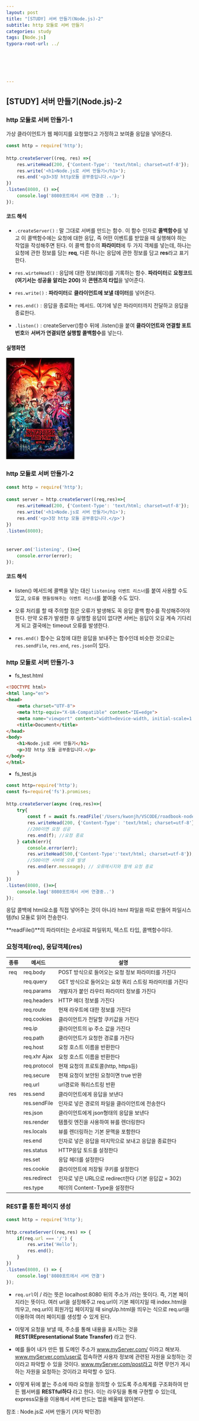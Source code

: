 ```yaml
---
layout: post
title: "[STUDY] 서버 만들기(Node.js)-2"
subtitle: http 모듈로 서버 만들기
categories: study
tags: [Node.js]
typora-root-url: ../





---
```




## [STUDY] 서버 만들기(Node.js)-2



### http 모듈로 서버 만들기-1

가상 클라이언트가 웹 페이지를 요청했다고 가정하고 보여줄 응답을 넣어준다.

```javascript
const http = require('http');

http.createServer((req, res) =>{
    res.writeHead(200, {'Content-Type': 'text/html; charset=utf-8'});
    res.write('<h1>Node.js로 서버 만들기</h1>');
    res.end('<p3>3장 http모듈 공부중입니다.</p>')
})
.listen(8080, () =>{
    console.log('8080포트에서 서버 연결중 ..');
});
```

#### 코드 해석

- `.createServer()` : 말 그대로 서버를 만드는 함수. 이 함수 인자로 **콜백함수**를 넣고 이 콜백함수에는 요청에 대한 응답, 즉 어떤 이벤트를 받았을 때 실행해야 하는 작업을 작성해주면 된다. 이 콜백 함수의 **파라미터**에 두 가지 객체를 넣는데, 하나는 요청에 관한 정보를 담는 **req**, 다른 하나는 응답에 관한 정보를 담고 **res**라고 표기한다.

- `res.wirteHead()` : 응답에 대한 정보(헤더)를 기록하는 함수. **파라미터**로 **요청코드(여기서는 성공을 알리는 200)** 와 **콘텐츠의 타입**을 넣어준다.

- `res.write()` : **파라미터**로 **클라이언트에 보낼 데이터**를 넣어준다.

- `res.end()` : 응답을 종료하는 메서드. 여기에 넣은 파라미터까지 전달하고 응답을 종료한다.

- `.listen()` : createServer()함수 뒤에 .listen()을 붙여 **클라이언트와 연결할 포트번호**와 **서버가 연결되면 실행할 콜백함수**를 넣는다.

#### 실행화면

![simple_server2_실행화면](/assets/images/etc/stranger_things.jpg)

### http 모듈로 서버 만들기-2

```javascript
const http = require('http');

const server = http.createServer((req,res)=>{
    res.writeHead(200, {'Content-Type': 'text/html; charset=utf-8'});
    res.write('<h1>Node.js로 서버 만들기</h1>');
    res.end('<p>3장 http 모듈 공부중입니다.</p>')
})
.listen(8080);


server.on('listening', ()=>{
    console.error(error);
});
```

#### 코드 해석

- listen() 메서드에 콜백을 넣는 대신 `listening 이벤트 리스너`를 붙여 사용할 수도 있고, `오류를 핸들링해주는 이벤트 리스너`를 붙여줄 수도 있다.

- 오류 처리를 할 때 주의할 점은 오류가 발생해도 꼭 응답 콜백 함수를 작성해주어야 한다. 만약 오류가 발생한 후 실행할 응답이 없다면 서버는 응답이 오길 계속 기다리게 되고 결국에는 timeout 오류를 발생한다.

- `res.end()` 함수는 요청에 대한 응답을 보내주는 함수인데 비슷한 것으로는 `res.sendFile`, `res.end`, `res.json`이 있다.

### http 모듈로 서버 만들기-3

* fs_test.html

```html
<!DOCTYPE html>
<html lang="en">
<head>
    <meta charset="UTF-8">
    <meta http-equiv="X-UA-Compatible" content="IE=edge">
    <meta name="viewport" content="width=device-width, initial-scale=1.0">
    <title>Document</title>
</head>
<body>
    <h1>Node.js로 서버 만들기</h1>
    <p>3장 http 모듈 공부중입니다.</p>
</body>
</html>
```

* fs_test.js

```javascript
const http=require('http');
const fs=require('fs').promises;

http.createServer(async (req,res)=>{
    try{
        const f = await fs.readFile('/Users/kwonjh/VSCODE/roadbook-nodejs/chapter03/sample/fs_test.html');
        res.writeHead(200, {'Content-Type': 'text/html; charset=utf-8'});
        //200이면 요청 성공
        res.end(f); //요청 종료
    } catch(err){
        console.error(err);
        res.writeHead(500,{'Content-Type':'text/html; charset=utf-8'});
        //500이면 서버에 오류 발생
        res.end(err.messeage); // 오류메시지와 함께 요청 종료
    }
})
.listen(8080, ()=>{
    console.log('8080포트에서 서버 연결중..')
});
```

응답 콜백에 html요소를 직접 넣어주는 것이 아니라 html 파일을 따로 만들어 파일시스템(fs) 모듈로 읽어 전송한다.

**readFile()**의 파라미터는 순서대로 파일위치, 텍스트 타입, 콜백함수이다.

### 요청객체(req), 응답객체(res)

| 종류 | 메서드 | 설명 |
| --- | --- | --------------- |
| req | req.body | POST 방식으로 들어오는 요청 정보 파라미터를 가진다|
|  | req.query | GET 방식으로 들어오는 요청 쿼리 스트링 파라미터를 가진다|
|  | req.params | 개발자가 붙인 라우터 파라미터 정보를 가진다|
|  | req.headers | HTTP 헤더 정보를 가진다|
|  | req.route | 현재 라우트에 대한 정보를 가진다|
|  | req.cookies | 클라이언트가 전달할 쿠키값을 가진다|
|  | req.ip | 클라이언트의 ip 주소 값을 가진다|
|  | req.path | 클라이언트가 요청한 경로를 가진다 |
|  | req.host | 요청 호스트 이름을 반환한다 |
|  | req.xhr Ajax | 요청 호스트 이름을 반환한다 |
|  | req.protocol | 현재 요청의 프로토콜(http, https등)
|  | req.secure | 현재 요청이 보안된 요청이면 true 반환 |
|  | req.url | url경로와 쿼리스트링 반환|
| res | res.send | 클라이언트에게 응답을 보낸다 |
|  | res.sendFile | 인자로 넣은 경로의 파일을 클라이언트에 전송한다 |
|  | res.json | 클라이언트에게 json형태의 응답을 보낸다 |
|  | res.render | 템플릿 엔진을 사용하여 뷰를 렌더링한다 |
|  | res.locals | 뷰를 렌더링하는 기본 문맥을 포함한다 |
|  | res.end | 인자로 넣은 응답을 마지막으로 보내고 응답을 종료한다 |
|  | res.status | HTTP응답 토드를 설정한다 |
|  | res.set | 응답 헤더를 설정한다 |
|  | res.cookie | 클라이언트에 저장될 쿠키를 설정한다 |
|  | res.redirect | 인자로 넣은 URL으로 redirect한다 (기본 응답값 = 302)|
|  | res.type | 헤더의 Content-Type을 설정한다 |

### REST를 통한 페이지 생성

```javascript
const http = require('http');

http.createServer((req,res) => {
    if(req.url === '/') {
        res.write('Hello');
        res.end();
    }
})
.listen(8080, () => {
    console.log('8080포트에서 서버 연결')
});
```

- `req.url`이 / 라는 뜻은 localhost:8080 뒤의 주소가 /라는 뜻이다. 즉, 기본 페이지라는 뜻이다. 여러 url을 설정해주고 req.url이 기본 페이지일 때 index.html을 띄우고, req.url이 회원가입 페이지일 때 singUp.html을 띄우는 식으로 req.url을 이용하여 여러 페이지를 생성할 수 있게 된다.

- 이렇게 요청을 보낼 때, 주소를 통해 내용을 표시하는 것을 **REST(REpresentational State Transfer)** 라고 한다.

- 예를 들어 내가 만든 웹 도메인 주소가 www.myServer.com/ 이라고 해보자. www.myServer.com/user로 접속하면 사용자 정보에 관련된 자원을 요청하는 것이라고 파악할 수 있을 것이다. www.myServer.com/post라고 하면 무언가 게시하는 자원을 요청하는 것이라고 파악할 수 있다.

- 이렇게 뒤에 붙는 주소에 따라 요청을 정의할 수 있도록 주소체계를 구조화하여 만든 웹서버를 **RESTful하다** 라고 한다. 이는 라우팅을 통해 구현할 수 있는데, express모듈을 이용해서 서버 만드는 법을 배울때 알아본다.





참조 : Node.js로 서버 만들기 (저자 박민경)
